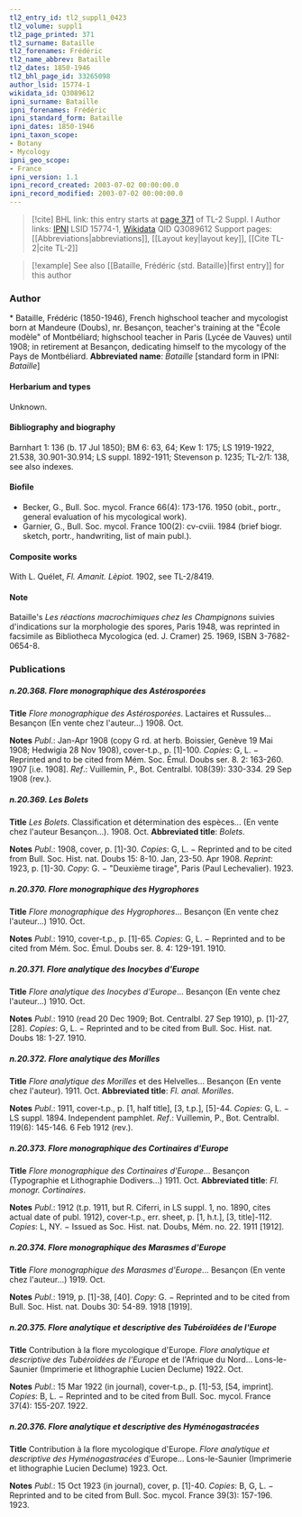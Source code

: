 ```yaml
---
tl2_entry_id: tl2_suppl1_0423
tl2_volume: suppl1
tl2_page_printed: 371
tl2_surname: Bataille
tl2_forenames: Frédéric
tl2_name_abbrev: Bataille
tl2_dates: 1850-1946
tl2_bhl_page_id: 33265098
author_lsid: 15774-1
wikidata_id: Q3089612
ipni_surname: Bataille
ipni_forenames: Frédéric
ipni_standard_form: Bataille
ipni_dates: 1850-1946
ipni_taxon_scope: 
- Botany
- Mycology
ipni_geo_scope: 
- France
ipni_version: 1.1
ipni_record_created: 2003-07-02 00:00:00.0
ipni_record_modified: 2003-07-02 00:00:00.0
---
```


> [!cite] BHL link: this entry starts at [page 371](https://www.biodiversitylibrary.org/page/33265098) of TL-2 Suppl. I
> Author links: [IPNI](https://www.ipni.org/a/15774-1) LSID 15774-1, [Wikidata](https://www.wikidata.org/wiki/Q3089612) QID Q3089612
> Support pages: [[Abbreviations|abbreviations]], [[Layout key|layout key]], [[Cite TL-2|cite TL-2]]

> [!example] See also [[Bataille, Frédéric {std. Bataille}|first entry]] for this author

### Author

\* Bataille, Frédéric (1850-1946), French highschool teacher and mycologist born at Mandeure (Doubs), nr. Besançon, teacher's training at the "École modèle" of Montbéliard; highschool teacher in Paris (Lycée de Vauves) until 1908; in retirement at Besançon, dedicating himself to the mycology of the Pays de Montbéliard. 
**Abbreviated name**: *Bataille* \[standard form in IPNI: *Bataille*\]

#### Herbarium and types

Unknown.

#### Bibliography and biography

Barnhart 1: 136 (b. 17 Jul 1850); BM 6: 63, 64; Kew 1: 175; LS 1919-1922, 21.538, 30.901-30.914; LS suppl. 1892-1911; Stevenson p. 1235; TL-2/1: 138, see also indexes.

#### Biofile

- Becker, G., Bull. Soc. mycol. France 66(4): 173-176. 1950 (obit., portr., general evaluation of his mycological work).
- Garnier, G., Bull. Soc. mycol. France 100(2): cv-cviii. 1984 (brief biogr. sketch, portr., handwriting, list of main publ.).

#### Composite works

With L. Quélet, *Fl. Amanit. Lèpiot.* 1902, see TL-2/8419.

#### Note

Bataille's *Les réactions macrochimiques chez les Champignons* suivies d'indications sur la morphologie des spores, Paris 1948, was reprinted in facsimile as Bibliotheca Mycologica (ed. J. Cramer) 25. 1969, ISBN 3-7682-0654-8.

### Publications

##### n.20.368. Flore monographique des Astérosporées

**Title**
*Flore monographique des Astérosporées*. Lactaires et Russules... Besançon (En vente chez l'auteur...) 1908. Oct.

**Notes**
*Publ*.: Jan-Apr 1908 (copy G rd. at herb. Boissier, Genève 19 Mai 1908; Hedwigia 28 Nov 1908), cover-t.p., p. \[1\]-100. *Copies*: G, L. − Reprinted and to be cited from Mém. Soc. Émul. Doubs ser. 8. 2: 163-260. 1907 \[i.e. 1908\].
*Ref*.: Vuillemin, P., Bot. Centralbl. 108(39): 330-334. 29 Sep 1908 (rev.).

##### n.20.369. Les Bolets

**Title**
*Les Bolets*. Classification et détermination des espèces... (En vente chez l'auteur Besançon...). 1908. Oct.
**Abbreviated title**: *Bolets*.

**Notes**
*Publ*.: 1908, cover, p. \[1\]-30. *Copies*: G, L. − Reprinted and to be cited from Bull. Soc. Hist. nat. Doubs 15: 8-10. Jan, 23-50. Apr 1908.
*Reprint*: 1923, p. \[1\]-30. *Copy*: G. − "Deuxième tirage", Paris (Paul Lechevalier). 1923.

##### n.20.370. Flore monographique des Hygrophores

**Title**
*Flore monographique des Hygrophores*... Besançon (En vente chez l'auteur...) 1910. Oct.

**Notes**
*Publ*.: 1910, cover-t.p., p. \[1\]-65. *Copies*: G, L. − Reprinted and to be cited from Mém. Soc. Émul. Doubs ser. 8. 4: 129-191. 1910.

##### n.20.371. Flore analytique des Inocybes d'Europe

**Title**
*Flore analytique des Inocybes d'Europe*... Besançon (En vente chez l'auteur...) 1910. Oct.

**Notes**
*Publ*.: 1910 (read 20 Dec 1909; Bot. Centralbl. 27 Sep 1910), p. \[1\]-27, \[28\]. *Copies*: G, L. − Reprinted and to be cited from Bull. Soc. Hist. nat. Doubs 18: 1-27. 1910.

##### n.20.372. Flore analytique des Morilles

**Title**
*Flore analytique des Morilles* et des Helvelles... Besançon (En vente chez l'auteur). 1911. Oct.
**Abbreviated title**: *Fl. anal. Morilles*.

**Notes**
*Publ*.: 1911, cover-t.p., p. \[1, half title\], \[3, t.p.\], \[5\]-44. *Copies*: G, L. − LS suppl. 1894. Independent pamphlet.
*Ref*.: Vuillemin, P., Bot. Centralbl. 119(6): 145-146. 6 Feb 1912 (rev.).

##### n.20.373. Flore monographique des Cortinaires d'Europe

**Title**
*Flore monographique des Cortinaires d'Europe*... Besançon (Typographie et Lithographie Dodivers...) 1911. Oct.
**Abbreviated title**: *Fl. monogr. Cortinaires*.

**Notes**
*Publ*.: 1912 (t.p. 1911, but R. Ciferri, in LS suppl. 1, no. 1890, cites actual date of publ. 1912), cover-t.p., err. sheet, p. \[1, h.t.\], \[3, title\]-112. *Copies*: L, NY. − Issued as Soc. Hist. nat. Doubs, Mém. no. 22. 1911 \[1912\].

##### n.20.374. Flore monographique des Marasmes d'Europe

**Title**
*Flore monographique des Marasmes d'Europe*... Besançon (En vente chez l'auteur...) 1919. Oct.

**Notes**
*Publ*.: 1919, p. \[1\]-38, \[40\]. *Copy*: G. − Reprinted and to be cited from Bull. Soc. Hist. nat. Doubs 30: 54-89. 1918 \[1919\].

##### n.20.375. Flore analytique et descriptive des Tubéroïdées de l'Europe

**Title**
Contribution à la flore mycologique d'Europe. *Flore analytique et descriptive des Tubéroïdées de l'Europe* et de l'Afrique du Nord... Lons-le-Saunier (Imprimerie et lithographie Lucien Declume) 1922. Oct.

**Notes**
*Publ*.: 15 Mar 1922 (in journal), cover-t.p., p. \[1\]-53, \[54, imprint\]. *Copies*: B, L. − Reprinted and to be cited from Bull. Soc. mycol. France 37(4): 155-207. 1922.

##### n.20.376. Flore analytique et descriptive des Hyménogastracées

**Title**
Contribution à la flore mycologique d'Europe. *Flore analytique et descriptive des Hyménogastracées* d'Europe... Lons-le-Saunier (Imprimerie et lithographie Lucien Declume) 1923. Oct.

**Notes**
*Publ*.: 15 Oct 1923 (in journal), cover, p. \[1\]-40. *Copies*: B, G, L. − Reprinted and to be cited from Bull. Soc. mycol. France 39(3): 157-196. 1923.

